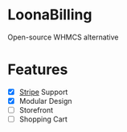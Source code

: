# LoonaBilling

Open-source WHMCS alternative

# Features
- [x] [Stripe](https://stripe.com) Support
- [x] Modular Design
- [ ] Storefront
- [ ] Shopping Cart
